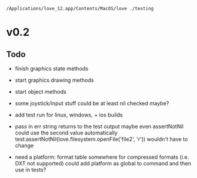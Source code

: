 `/Applications/love_12.app/Contents/MacOS/love ./testing`

# v0.2

## Todo
- finish graphics state methods
- start graphics drawing methods
- start object methods
- some joystick/input stuff could be at least nil checked maybe?
- add test run for linux, windows, + ios builds
- pass in err string returns to the test output
  maybe even assertNotNil could use the second value automatically
  test:assertNotNil(love.filesystem.openFile('file2', 'r')) wouldn't have to change


- need a platform: format table somewhere for compressed formats (i.e. DXT not supported)
  could add platform as global to command and then use in tests?
